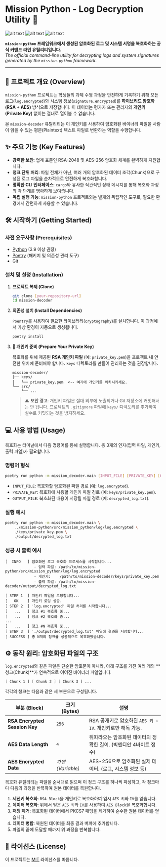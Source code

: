 #  Mission Python - Log Decryption Utility 🔐

![alt text](https://img.shields.io/badge/python-3.x-blue.svg)
![alt text](https://img.shields.io/pypi/v/cryptography.svg)
![alt text](https://img.shields.io/badge/license-MIT-blue.svg)

**`mission-python` 프레임워크에서 생성된 암호화된 로그 및 시스템 서명을 복호화하는 공식 커맨드 라인 유틸리티입니다.** <br>
*The official command-line utility for decrypting logs and system signatures generated by the `mission-python` framework.*

---

## 🚀 프로젝트 개요 (Overview)

`mission-python` 프로젝트는 학생들의 과제 수행 과정을 안전하게 기록하기 위해 모든 로그(`log.encrypted`)와 시스템 정보(`signature.encrypted`)를 **하이브리드 암호화(RSA + AES)** 방식으로 저장합니다. 이 데이터는 평가자 또는 관리자의 **개인키(Private Key)** 없이는 절대로 열어볼 수 없습니다.

본 `mission-decoder` 유틸리티는 이 개인키를 사용하여 암호화된 바이너리 파일을 사람이 읽을 수 있는 평문(Plaintext) 텍스트 파일로 변환하는 역할을 수행합니다.

## ✨ 주요 기능 (Key Features)

- **강력한 보안**: 업계 표준인 RSA-2048 및 AES-256 암호화 체계를 완벽하게 지원합니다.
- **청크 단위 처리**: 파일 전체가 아닌, 여러 개의 암호화된 데이터 조각(Chunk)으로 구성된 로그 파일을 순차적으로 안전하게 복호화합니다.
- **명확한 CLI 인터페이스**: `cargo`와 유사한 직관적인 상태 메시지를 통해 복호화 과정의 각 단계를 명확하게 보여줍니다.
- **독립 실행 가능**: `mission-python` 프로젝트와는 별개의 독립적인 도구로, 필요한 환경에서 간편하게 사용할 수 있습니다.

## 🛠️ 시작하기 (Getting Started)

### 사전 요구사항 (Prerequisites)

- [Python](https://www.python.org/downloads/) (3.9 이상 권장)
- [Poetry](https://python-poetry.org/docs/#installation) (패키지 및 의존성 관리 도구)
- Git

### 설치 및 설정 (Installation)

1.  **프로젝트 복제 (Clone)**

    ```bash
    git clone [your-repository-url]
    cd mission-decoder
    ```

2.  **의존성 설치 (Install Dependencies)**

    `Poentry`를 사용하여 필요한 라이브러리(`cryptography`)를 설치합니다. 이 과정에서 가상 환경이 자동으로 생성됩니다.

    ```bash
    poetry install
    ```

3.  **🔑 개인키 준비 (Prepare Your Private Key)**

    복호화를 위해 제공된 **RSA 개인키 파일** (예: `private_key.pem`)을 프로젝트 내 안전한 위치에 준비해야 합니다. `keys` 디렉토리를 만들어 관리하는 것을 권장합니다.

    ```
    mission-decoder/
    ├── keys/
    │   └── private_key.pem  <-- 여기에 개인키를 위치시키세요.
    └── src/
        └── ...
    ```

    > ⚠️ **보안 경고**: 개인키 파일은 절대 외부에 노출되거나 Git 저장소에 커밋해서는 안 됩니다. 프로젝트의 `.gitignore` 파일에 `keys/` 디렉토리를 추가하여 실수로 커밋되는 것을 방지하세요.

## 💻 사용 방법 (Usage)

복호화는 터미널에서 다음 명령어를 통해 실행합니다. 총 3개의 인자(입력 파일, 개인키, 출력 파일)가 필요합니다.

### 명령어 형식

```bash
poetry run python -m mission_decoder.main [INPUT_FILE] [PRIVATE_KEY] [OUTPUT_FILE]
```

-   `INPUT_FILE`: 복호화할 암호화된 파일 경로 (예: `log.encrypted`).
-   `PRIVATE_KEY`: 복호화에 사용할 개인키 파일 경로 (예: `keys/private_key.pem`).
-   `OUTPUT_FILE`: 복호화된 내용이 저장될 파일 경로 (예: `decrypted_log.txt`).

### 실행 예시

```bash
poetry run python -m mission_decoder.main \
    ../mission-python/src/mission_python/log/log.encrypted \
    ./keys/private_key.pem \
    ./output/decrypted_log.txt
```

### 성공 시 출력 예시

```
[  INFO   ] 암호화된 로그 복호화 프로세스를 시작합니다...
             - 입력 파일: /path/to/mission-python/src/mission_python/log/log.encrypted
             - 개인키:    /path/to/mission-decoder/keys/private_key.pem
             - 출력 파일: /path/to/mission-decoder/output/decrypted_log.txt

[ STEP 1  ] 개인키 파일을 로딩합니다...
[   OK    ] 개인키 로딩 성공.
[ STEP 2  ] 'log.encrypted' 파일 처리를 시작합니다...
[   ...   ] 청크 #1 복호화 중...
[   ...   ] 청크 #2 복호화 중...
...
[   ...   ] 청크 #N 복호화 중...
[ STEP 3  ] './output/decrypted_log.txt' 파일에 결과를 저장합니다...
[ SUCCESS ] 총 N개의 청크를 성공적으로 복호화했습니다.
```

## ⚙️ 동작 원리: 암호화된 파일의 구조

`log.encrypted`와 같은 파일은 단순한 암호문이 아니라, 아래 구조를 가진 여러 개의 **청크(Chunk)**가 연속적으로 이어진 바이너리 파일입니다.

```
[ Chunk 1 ] [ Chunk 2 ] [ Chunk 3 ] ...
```

각각의 청크는 다음과 같은 세 부분으로 구성됩니다.

| 부분 (Block)               | 크기 (Bytes)    | 설명                                                               |
| -------------------------- | --------------- | ------------------------------------------------------------------ |
| **RSA Encrypted Session Key** | `256`           | RSA 공개키로 암호화된 `AES 키 + IV`. 개인키로만 해독 가능.           |
| **AES Data Length**        | `4`             | 뒤따라오는 암호화된 데이터의 정확한 길이. (빅엔디안 4바이트 정수)  |
| **AES Encrypted Data**     | *가변 (Variable)* | AES-256으로 암호화된 실제 데이터. (로그, 시스템 정보 등)            |

복호화 유틸리티는 파일을 순서대로 읽으며 이 청크 구조를 하나씩 파싱하고, 각 청크마다 다음의 과정을 반복하여 원본 데이터를 복원합니다.

1.  **세션키 복호화**: `RSA Block`을 개인키로 복호화하여 임시 `AES 키`와 `IV`를 얻습니다.
2.  **데이터 복호화**: 위에서 얻은 `AES 키`와 `IV`를 사용하여 `AES Block`을 복호화합니다.
3.  **패딩 제거**: 복호화된 데이터에서 PKCS7 패딩을 제거하여 순수한 원본 데이터를 얻습니다.
4.  **데이터 병합**: 복원된 데이터를 최종 결과 버퍼에 추가합니다.
5.  파일의 끝에 도달할 때까지 위 과정을 반복합니다.

## 📄 라이선스 (License)

이 프로젝트는 [MIT](LICENSE) 라이선스를 따릅니다.